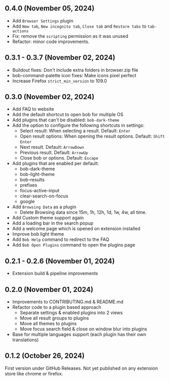 ## 0.4.0 (November 05, 2024)
- Add `Browser Settings` plugin
- Add `New tab`, `New incognito tab`, `Close tab` and `Restore tabs` to `tab-actions`
- Fix: remove the `scripting` permission as it was unused
- Refactor: minor code improvements.


## 0.3.1 - 0.3.7 (November 02, 2024)
- Buildout fixes: Don't include extra folders in browser.zip file
- bob-command-palette icon fixes: Make icons pixel perfect
- Increase Firefox `strict_min_version` to 109.0

## 0.3.0 (November 02, 2024)
- Add FAQ to website
- Add the default shortcut to open bob for multiple OS
- Add plugins that can't be disabled: `bob-dark-theme`
- Add the option to configure the following shortcuts in settings:
  - Select result: When selecting a result. Default: `Enter`
  - Open result options: When opening the result options. Default: `Shift` `Enter`
  - Next result. Default: `ArrowDown`
  - Previous result. Default: `ArrowUp`
  - Close bob or options. Default: `Escape`
- Add plugins that are enabled per default:
  - bob-dark-theme
  - bob-light-theme
  - bob-results
  - prefixes
  - focus-active-input
  - clear-search-on-focus
  - google
- Add `Browsing Data` as a plugin
  - Delete Browsing data since 15m, 1h, 12h, 1d, 1w, 4w, all time.
- Add Custom theme support again
- Add a loading bar in the search popup
- Add a welcome page which is opened on extension installed
- Improve bob light theme
- Add `Bob Help` command to redirect to the FAQ
- Add `Bob Open Plugins` command to open the plugins page

## 0.2.1 - 0.2.6 (November 01, 2024)
- Extension build & pipeline improvements

## 0.2.0 (November 01, 2024)
- Improvements to CONTRIBUTING.md & README.md
- Refactor code to a plugin based approach
  - Separate settings & enabled plugins into 2 views
  - Move all result groups to plugins
  - Move all themes to plugins
  - Move focus search field & close on window blur into plugins
- Base for multiple languages support (each plugin has their own translations)

## 0.1.2 (October 26, 2024)

First version under GitHub Releases. Not yet published on any extension store like chrome or firefox.
